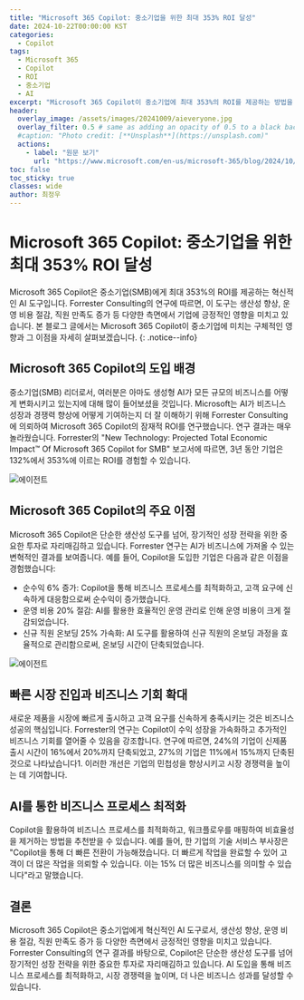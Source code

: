 ```yaml
---
title: "Microsoft 365 Copilot: 중소기업을 위한 최대 353% ROI 달성"
date: 2024-10-22T00:00:00 KST
categories:
  - Copilot
tags:
  - Microsoft 365
  - Copilot
  - ROI
  - 중소기업
  - AI
excerpt: "Microsoft 365 Copilot이 중소기업에 최대 353%의 ROI를 제공하는 방법을 알아보세요. Forrester Consulting의 연구 결과를 바탕으로 한 상세 분석입니다."
header:
  overlay_image: /assets/images/20241009/aieveryone.jpg
  overlay_filter: 0.5 # same as adding an opacity of 0.5 to a black background
  #caption: "Photo credit: [**Unsplash**](https://unsplash.com)"
  actions:
    - label: "원문 보기"
      url: "https://www.microsoft.com/en-us/microsoft-365/blog/2024/10/17/microsoft-365-copilot-drove-up-to-353-roi-for-small-and-medium-businesses-new-study/"
toc: false
toc_sticky: true
classes: wide
author: 최정우
---
```


# Microsoft 365 Copilot: 중소기업을 위한 최대 353% ROI 달성

Microsoft 365 Copilot은 중소기업(SMB)에게 최대 353%의 ROI를 제공하는 혁신적인 AI 도구입니다. Forrester Consulting의 연구에 따르면, 이 도구는 생산성 향상, 운영 비용 절감, 직원 만족도 증가 등 다양한 측면에서 기업에 긍정적인 영향을 미치고 있습니다. 본 블로그 글에서는 Microsoft 365 Copilot이 중소기업에 미치는 구체적인 영향과 그 이점을 자세히 살펴보겠습니다.
{: .notice--info}

## Microsoft 365 Copilot의 도입 배경

중소기업(SMB) 리더로서, 여러분은 아마도 생성형 AI가 모든 규모의 비즈니스를 어떻게 변화시키고 있는지에 대해 많이 들어보셨을 것입니다. Microsoft는 AI가 비즈니스 성장과 경쟁력 향상에 어떻게 기여하는지 더 잘 이해하기 위해 Forrester Consulting에 의뢰하여 Microsoft 365 Copilot의 잠재적 ROI를 연구했습니다. 연구 결과는 매우 놀라웠습니다. Forrester의 "New Technology: Projected Total Economic Impact™ Of Microsoft 365 Copilot for SMB" 보고서에 따르면, 3년 동안 기업은 132%에서 353%에 이르는 ROI를 경험할 수 있습니다.

![에이전트](/mwkorea/assets/images/20241022/Picture1.webp)

## Microsoft 365 Copilot의 주요 이점

Microsoft 365 Copilot은 단순한 생산성 도구를 넘어, 장기적인 성장 전략을 위한 중요한 투자로 자리매김하고 있습니다. Forrester 연구는 AI가 비즈니스에 가져올 수 있는 변혁적인 결과를 보여줍니다. 예를 들어, Copilot을 도입한 기업은 다음과 같은 이점을 경험했습니다:

- 순수익 6% 증가: Copilot을 통해 비즈니스 프로세스를 최적화하고, 고객 요구에 신속하게 대응함으로써 순수익이 증가했습니다.
- 운영 비용 20% 절감: AI를 활용한 효율적인 운영 관리로 인해 운영 비용이 크게 절감되었습니다.
- 신규 직원 온보딩 25% 가속화: AI 도구를 활용하여 신규 직원의 온보딩 과정을 효율적으로 관리함으로써, 온보딩 시간이 단축되었습니다.

![에이전트](/mwkorea/assets/images/20241022/Picture2.webp)

## 빠른 시장 진입과 비즈니스 기회 확대

새로운 제품을 시장에 빠르게 출시하고 고객 요구를 신속하게 충족시키는 것은 비즈니스 성공의 핵심입니다. Forrester의 연구는 Copilot이 수익 성장을 가속화하고 추가적인 비즈니스 기회를 열어줄 수 있음을 강조합니다. 연구에 따르면, 24%의 기업이 신제품 출시 시간이 16%에서 20%까지 단축되었고, 27%의 기업은 11%에서 15%까지 단축된 것으로 나타났습니다1. 이러한 개선은 기업의 민첩성을 향상시키고 시장 경쟁력을 높이는 데 기여합니다.

## AI를 통한 비즈니스 프로세스 최적화

Copilot을 활용하여 비즈니스 프로세스를 최적화하고, 워크플로우를 매핑하여 비효율성을 제거하는 방법을 추천받을 수 있습니다. 예를 들어, 한 기업의 기술 서비스 부사장은 "Copilot을 통해 더 빠른 전환이 가능해졌습니다. 더 빠르게 작업을 완료할 수 있어 고객이 더 많은 작업을 의뢰할 수 있습니다. 이는 15% 더 많은 비즈니스를 의미할 수 있습니다"라고 말했습니다.

## 결론
Microsoft 365 Copilot은 중소기업에게 혁신적인 AI 도구로서, 생산성 향상, 운영 비용 절감, 직원 만족도 증가 등 다양한 측면에서 긍정적인 영향을 미치고 있습니다. Forrester Consulting의 연구 결과를 바탕으로, Copilot은 단순한 생산성 도구를 넘어 장기적인 성장 전략을 위한 중요한 투자로 자리매김하고 있습니다. AI 도입을 통해 비즈니스 프로세스를 최적화하고, 시장 경쟁력을 높이며, 더 나은 비즈니스 성과를 달성할 수 있습니다.
